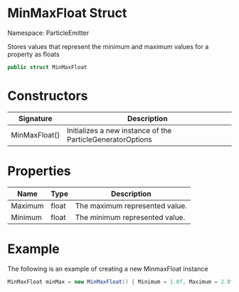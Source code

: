 # MinMaxFloat Struct
Namespace: ParticleEmitter

Stores values that represent the minimum and maximum values for a property as floats

```csharp
public struct MinMaxFloat
```

# Constructors
| Signature | Description |
|---|---|
| MinMaxFloat() | Initializes a new instance of the ParticleGeneratorOptions |

# Properties
| Name | Type | Description |
|---|---|---|
| Maximum | float | The maximum represented value. |
| Minimum | float | The minimum represented value. |


# Example
The following is an example of creating a new MinmaxFloat instance 

```csharp
MinMaxFloat minMax = new MinMaxFloat() { Minimum = 1.0f, Maximum = 2.0f },
```



